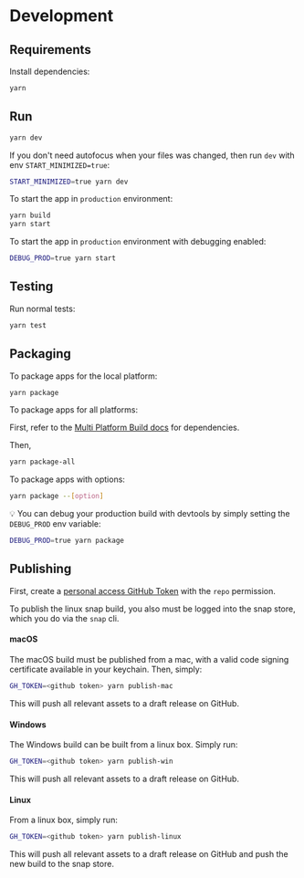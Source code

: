 Development
===========

## Requirements

Install dependencies:

```bash
yarn
```

## Run

```bash
yarn dev
```

If you don't need autofocus when your files was changed, then run `dev` with env `START_MINIMIZED=true`:

```bash
START_MINIMIZED=true yarn dev
```

To start the app in `production` environment:

```bash
yarn build
yarn start
```

To start the app in `production` environment with debugging enabled:

```bash
DEBUG_PROD=true yarn start
```

## Testing

Run normal tests:

```bash
yarn test
```

## Packaging

To package apps for the local platform:

```bash
yarn package
```

To package apps for all platforms:

First, refer to the [Multi Platform Build docs](https://www.electron.build/multi-platform-build) for dependencies.

Then,

```bash
yarn package-all
```

To package apps with options:

```bash
yarn package --[option]
```

:bulb: You can debug your production build with devtools by simply setting the `DEBUG_PROD` env variable:

```bash
DEBUG_PROD=true yarn package
```

## Publishing

First, create a [personal access GitHub Token](https://github.com/settings/tokens) with the `repo` permission.

To publish the linux snap build, you also must be logged into the snap store, which you do via the `snap` cli.

#### macOS

The macOS build must be published from a mac, with a valid code signing certificate available in your keychain. Then, simply:

```bash
GH_TOKEN=<github token> yarn publish-mac
```

This will push all relevant assets to a draft release on GitHub.

#### Windows

The Windows build can be built from a linux box. Simply run:

```bash
GH_TOKEN=<github token> yarn publish-win
```

This will push all relevant assets to a draft release on GitHub.

#### Linux

From a linux box, simply run:

```bash
GH_TOKEN=<github token> yarn publish-linux
```

This will push all relevant assets to a draft release on GitHub and push the new build to the snap store.
